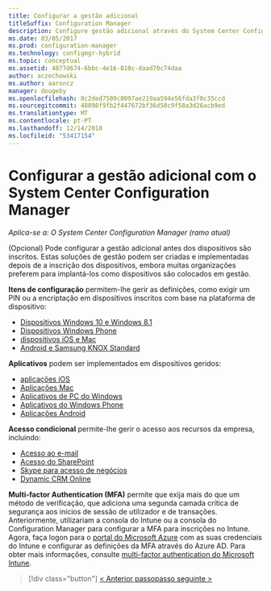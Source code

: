 ```yaml
---
title: Configurar a gestão adicional
titleSuffix: Configuration Manager
description: Configure gestão adicional através do System Center Configuration Manager.
ms.date: 03/05/2017
ms.prod: configuration-manager
ms.technology: configmgr-hybrid
ms.topic: conceptual
ms.assetid: 4877d674-6bbc-4e16-810c-daad70c74daa
author: aczechowski
ms.author: aaroncz
manager: dougeby
ms.openlocfilehash: 8c2ded7509c8097ae219aa594e56fda3f0c35ccd
ms.sourcegitcommit: 48098f9fb2f447672bf36d50c9f58a3d26acb9ed
ms.translationtype: MT
ms.contentlocale: pt-PT
ms.lasthandoff: 12/14/2018
ms.locfileid: "53417154"
---
```

# <a name="set-up-additional-management-with-system-center-configuration-manager"></a>Configurar a gestão adicional com o System Center Configuration Manager

*Aplica-se a: O System Center Configuration Manager (ramo atual)*

(Opcional) Pode configurar a gestão adicional antes dos dispositivos são inscritos. Estas soluções de gestão podem ser criadas e implementadas depois de a inscrição dos dispositivos, embora muitas organizações preferem para implantá-los como dispositivos são colocados em gestão.

**Itens de configuração** permitem-lhe gerir as definições, como exigir um PIN ou a encriptação em dispositivos inscritos com base na plataforma de dispositivo:
- [Dispositivos Windows 10 e Windows 8.1](create-configuration-items-for-windows-8.1-and-windows-10-devices-managed-without-the-client.md)
- [Dispositivos Windows Phone](create-configuration-items-for-windows-phone-devices-managed-without-the-client.md)
- [dispositivos iOS e Mac](create-configuration-items-for-ios-and-mac-os-x-devices-managed-without-the-client.md)
- [Android e Samsung KNOX Standard](create-configuration-items-for-android-and-samsung-knox-devices-managed-without-the-client.md)

**Aplicativos** podem ser implementados em dispositivos geridos:
- [aplicações iOS](creating-ios-applications.md)
- [Aplicações Mac](../../apps/get-started/creating-mac-computer-applications.md)
- [Aplicativos de PC do Windows](../../apps/get-started/creating-windows-applications.md)
- [Aplicativos do Windows Phone](creating-windows-phone-applications.md)
- [Aplicações Android](creating-android-applications.md)

**Acesso condicional** permite-lhe gerir o acesso aos recursos da empresa, incluindo:  
- [Acesso ao e-mail](manage-email-access.md)
- [Acesso do SharePoint](manage-sharepoint-online-access.md)
- [Skype para acesso de negócios](manage-skype-for-business-online-access.md)
- [Dynamic CRM Online](manage-dynamics-crm-online-access.md)

**Multi-factor Authentication (MFA)** permite que exija mais do que um método de verificação, que adiciona uma segunda camada crítica de segurança aos inícios de sessão de utilizador e de transações.
Anteriormente, utilizariam a consola do Intune ou a consola do Configuration Manager para configurar a MFA para inscrições no Intune. Agora, faça logon para o [portal do Microsoft Azure](https://manage.windowsazure.com) com as suas credenciais do Intune e configurar as definições da MFA através do Azure AD. Para obter mais informações, consulte [multi-factor authentication do Microsoft Intune](https://aka.ms/mfa_ad).

> [!div class="button"]
> [< Anterior passo](enable-platform-enrollment.md)[passo seguinte >  ](verify-mdm-configuration.md)
